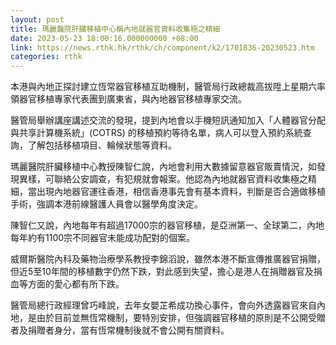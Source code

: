 ```yaml
---
layout: post
title: 瑪麗醫院肝臟移植中心稱內地就器官資料收集極之精細
date: 2023-05-23 18:00:16.000000000 +08:00
link: https://news.rthk.hk/rthk/ch/component/k2/1701836-20230523.htm
categories: rthk
---
```


本港與內地正探討建立恆常器官移植互助機制，醫管局行政總裁高拔陞上星期六率領器官移植專家代表團到廣東省，與內地器官移植專家交流。

醫管局舉辦講座講述交流的發現，提到內地會以手機短訊通知加入「人體器官分配與共享計算機系統」(COTRS) 的移植預約等待名單，病人可以登入預約系統查詢，了解包括移植項目、輪候狀態等資料。

瑪麗醫院肝臟移植中心教授陳智仁說，內地會利用大數據留意器官販賣情況，如發現異樣，可聯絡公安調查，有犯規就會報案。他認為內地就器官資料收集極之精細，當出現內地器官運往香港，相信香港事先會有基本資料，判斷是否合適做移植手術，強調本港前線醫護人員會以醫學角度決定。

陳智仁又說，內地每年有超過17000宗的器官移植，是亞洲第一、全球第二，內地每年約有1100宗不同器官未能成功配對的個案。

威爾斯醫院內科及藥物治療學系教授李錦滔說，雖然本港不斷宣傳推廣器官捐贈，但近5至10年間的移植數字仍然下跌，對此感到失望，擔心是港人在捐贈器官及捐血等方面的愛心都有所下跌。

醫管局總行政經理曾巧峰說，去年女嬰芷希成功換心事件，會向外透露器官來自內地，是由於目前並無恆常機制，要特別安排，但強調器官移植的原則是不公開受贈者及捐贈者身分，當有恆常機制後就不會公開有關資料。
